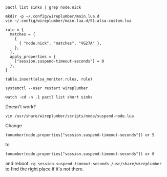 ```shell
pactl list sinks | grep node.nick

mkdir -p ~/.config/wireplumber/main.lua.d
vim ~/.config/wireplumber/main.lua.d/51-alsa-custom.lua
```
```
rule = {
  matches = {
    {
      { "node.nick", "matches", "VG27A" },
    },
  },
  apply_properties = {
    ["session.suspend-timeout-seconds"] = 0
  },
}

table.insert(alsa_monitor.rules, rule)
```
```shell
systemctl --user restart wireplumber

watch -cd -n .1 pactl list short sinks
```

Doesn't work?
```shell
vim /usr/share/wireplumber/scripts/node/suspend-node.lua
```
Change
```
tonumber(node.properties["session.suspend-timeout-seconds"]) or 5
```
to
```
tonumber(node.properties["session.suspend-timeout-seconds"]) or 0
```
and reboot. `rg session.suspend-timeout-seconds /usr/share/wireplumber` to find the right place if it's not there.
